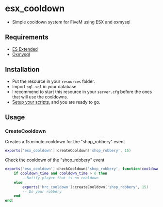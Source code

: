 # esx_cooldown
- Simple cooldown system for FiveM using ESX and oxmysql

## Requirements
- [ES Extended](https://github.com/esx-framework/esx_core/tree/main/%5Bcore%5D/es_extended)
- [Oxmysql](https://github.com/overextended/oxmysql)

## Installation
- Put the resource in your `resources` folder.
- Import `sql.sql` in your database.
- I recommend to start this resource in your `server.cfg` before the ones that will use the cooldowns.
- [Setup your scripts](#Usage), and you are ready to go.

## Usage

### CreateCooldown
Creates a 15 minute cooldown for the "shop_robbery" event
```lua
exports['esx_cooldown']:createCooldown('shop_robbery', 15)
```

Check the cooldown of the "shop_robbery" event
```lua
exports['esx_cooldown']:checkCooldown('shop_robbery', function(cooldown_time)
    if cooldown_time and cooldown_time > 0 then
        --Notify player that is on cooldown
    else
        exports['hrc_cooldown']:createCooldown('shop_robbery', 15)
        -- Do your robbery
    end
end)
```

